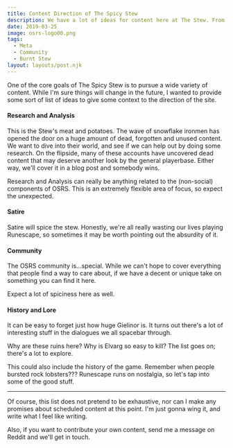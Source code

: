 ```yaml
---
title: Content Direction of The Spicy Stew
description: We have a lot of ideas for content here at The Stew. From bad satire to legitimate guides to community analysis, we want to cover it all. However, please get in touch if you have any feedback about content direction - or even just an idea of your own!
date: 2019-03-25
image: osrs-logo00.png
tags:
  - Meta
  - Community
  - Burnt Stew
layout: layouts/post.njk
---
```


One of the core goals of The Spicy Stew is to pursue a wide variety of content. While I'm sure things will change in the future, I wanted to provide some sort of list of ideas to give some context to the direction of the site. 

#### Research and Analysis

This is the Stew's meat and potatoes. The wave of snowflake ironmen has opened the door on a huge amount of dead, forgotten and unused content. We want to dive into their world, and see if we can help out by doing some research. On the flipside, many of these accounts have uncovered dead content that may deserve another look by the general playerbase. Either way, we'll cover it in a blog post and somebody wins.

Research and Analysis can really be anything related to the (non-social) components of OSRS. This is an extremely flexible area of focus, so expect the unexpected. 

#### Satire

Satire will spice the stew. Honestly, we're all really wasting our lives playing Runescape, so sometimes it may be worth pointing out the absurdity of it. 

#### Community

The OSRS community is...special. While we can't hope to cover everything that people find a way to care about, if we have a decent or unique take on something you can find it here.

Expect a lot of spiciness here as well. 

#### History and Lore

It can be easy to forget just how huge Gielinor is. It turns out there's a lot of interesting stuff in the dialogues we all spacebar through. 

Why are these ruins here? Why is Elvarg so easy to kill? The list goes on; there's a lot to explore. 

This could also include the history of the game. Remember when people bursted rock lobsters??? Runescape runs on nostalgia, so let's tap into some of the good stuff. 


----

Of course, this list does not pretend to be exhaustive, nor can I make any promises about scheduled content at this point. I'm just gonna wing it, and write what I feel like writing. 

Also, if you want to contribute your own content, send me a message on Reddit and we'll get in touch. 
